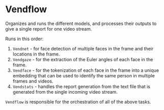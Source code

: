 # Vendflow

Organizes and runs the different models, and processes their outputs to give a single report for one video stream.

Runs in this order:

1. `Vendnet` - for face detection of multiple faces in the frame and their locations in the frame.
2. `Vendgaze` - for the extraction of the Euler angles of each face in the frame.
3. `Vendface` - for the tokenization of each face in the frame into a unique embedding that can be used to identify the same person in multiple frames and videos.
4. `Vendstats` - handles the report generation from the text file that is generated from the single incoming video stream.

`Vendflow` is responsible for the orchestration of all of the above tasks.